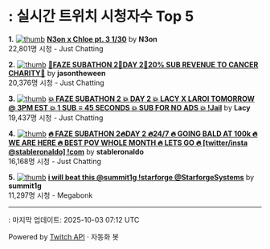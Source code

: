 # : 실시간 트위치 시청자수 Top 5

**1.** [![thumb](https://static-cdn.jtvnw.net/previews-ttv/live_user_n3on-320x180.jpg)](https://twitch.tv/N3on)
**[N3on x Chloe pt. 3 1/30](https://twitch.tv/N3on)** by **N3on**<br>22,801명 시청  - Just Chatting

**2.** [![thumb](https://static-cdn.jtvnw.net/previews-ttv/live_user_jasontheween-320x180.jpg)](https://twitch.tv/jasontheween)
**[🔴FAZE SUBATHON 2🔴DAY 2🔴20% SUB REVENUE TO CANCER CHARITY🔴](https://twitch.tv/jasontheween)** by **jasontheween**<br>20,376명 시청  - Just Chatting

**3.** [![thumb](https://static-cdn.jtvnw.net/previews-ttv/live_user_lacy-320x180.jpg)](https://twitch.tv/Lacy)
**[💥 FAZE SUBATHON 2 💥 DAY 2 💥 LACY X LAROI TOMORROW @ 3PM EST 💥 1 SUB = 45 SECONDS 💥 SUB FOR NO ADS 💥 !Jail](https://twitch.tv/Lacy)** by **Lacy**<br>19,437명 시청  - Just Chatting

**4.** [![thumb](https://static-cdn.jtvnw.net/previews-ttv/live_user_stableronaldo-320x180.jpg)](https://twitch.tv/stableronaldo)
**[🔥 FAZE SUBATHON 2🔥DAY 2 🔥24/7 🔥 GOING BALD AT 100k 🔥 WE ARE HERE 🔥 BEST POV WHOLE MONTH 🔥 LETS GO 🔥  [twitter/insta @stableronaldo] !com](https://twitch.tv/stableronaldo)** by **stableronaldo**<br>16,168명 시청  - Just Chatting

**5.** [![thumb](https://static-cdn.jtvnw.net/previews-ttv/live_user_summit1g-320x180.jpg)](https://twitch.tv/summit1g)
**[i will beat this @summit1g !starforge @StarforgeSystems](https://twitch.tv/summit1g)** by **summit1g**<br>11,297명 시청  - Megabonk


---
: 마지막 업데이트: 2025-10-03 07:12 UTC

Powered by [Twitch API](https://dev.twitch.tv/docs/api/reference) · 자동화 봇